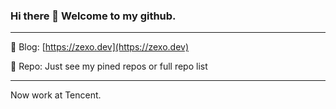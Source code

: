 ### Hi there 👋 Welcome to my github.

---

:notebook_with_decorative_cover: Blog: [https://zexo.dev](https://zexo.dev)

:wrench: Repo: Just see my pined repos or full repo list


---
Now work at Tencent.

